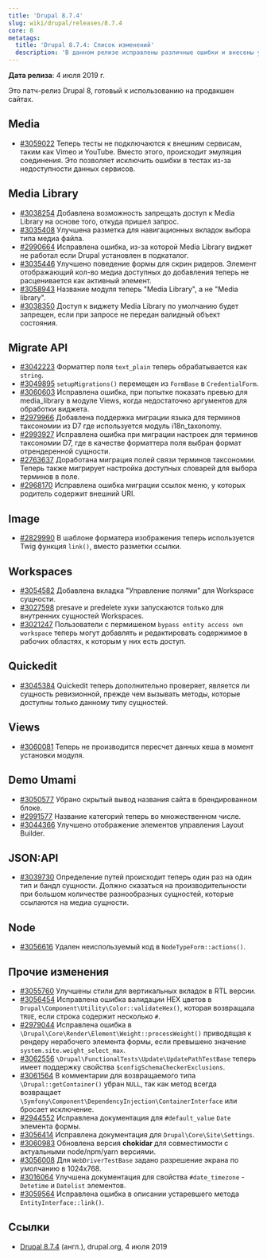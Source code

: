 ```yaml
---
title: 'Drupal 8.7.4'
slug: wiki/drupal/releases/8.7.4
core: 8
metatags:
  title: 'Drupal 8.7.4: Список изменений'
  description: 'В данном релизе исправлены различные ошибки и внесены улучшения.'
---
```


**Дата релиза**: 4 июля 2019 г.

Это патч-релиз Drupal 8, готовый к использованию на продакшен сайтах.

## Media

- [#3059022](https://www.drupal.org/node/3059022) Теперь тесты не подключаются к внешним сервисам, таким как Vimeo и YouTube. Вместо этого, происходит эмуляция соединения. Это позволяет исключить ошибки в тестах из-за недоступности данных сервисов.

## Media Library

- [#3038254](https://www.drupal.org/node/3038254) Добавлена возможность запрещать доступ к Media Library на основе того, откуда пришел запрос.
- [#3035408](https://www.drupal.org/node/3035408) Улучшена разметка для навигационных вкладок выбора типа медиа файла.
- [#2990664](https://www.drupal.org/node/2990664) Исправлена ошибка, из-за которой Media Library виджет не работал если Drupal установлен в подкаталог.
- [#3035446](https://www.drupal.org/node/3035446) Улучшено поведение формы для скрин ридеров. Элемент отображающий кол-во медиа доступных до добавления теперь не расценивается как активный элемент.
- [#3058943](https://www.drupal.org/node/3058943) Название модуля теперь "Media Library", а не "Media library".
- [#3038350](https://www.drupal.org/node/3038350) Доступ к виджету Media Library по умолчанию будет запрещен, если при запросе не передан валидный объект состояния.

## Migrate API

- [#3042223](https://www.drupal.org/node/3042223) Форматтер поля `text_plain` теперь обрабатывается как `string`.
- [#3049895](https://www.drupal.org/node/3049895) `setupMigrations()` перемещен из `FormBase` в `CredentialForm`.
- [#3060603](https://www.drupal.org/node/3060603) Исправлена ошибка, при попытке показать превью для media_library в модуле Views, когда недостаточно аргументов для обработки виджета.
- [#2979966](https://www.drupal.org/node/2979966) Добавлена поддержка миграции языка для терминов таксономии из D7 где используется модуль i18n_taxonomy.
- [#2993927](https://www.drupal.org/node/2993927) Исправлена ошибка при миграции настроек для терминов таксономии D7, где в качестве форматтера поля выбран формат отрендеренной сущности.
- [#2763637](https://www.drupal.org/node/2763637) Доработана миграция полей связи терминов таксономии. Теперь также мигрирует настройка доступных словарей для выбора терминов в поле.
- [#2968170](https://www.drupal.org/node/2968170) Исправлена ошибка миграции ссылок меню, у которых родитель содержит внешний URI.

## Image

- [#2829990](https://www.drupal.org/node/2829990) В шаблоне форматера изображения теперь используется Twig функция `link()`, вместо разметки ссылки.

## Workspaces

- [#3054582](https://www.drupal.org/node/3054582) Добавлена вкладка "Управление полями" для Workspace сущности.
- [#3027598](https://www.drupal.org/node/3027598) presave и predelete хуки запускаются только для внутренних сущностей Workspaces.
- [#3021247](https://www.drupal.org/node/3021247) Пользователи с пермишеном `bypass entity access own workspace` теперь могут добавлять и редактировать содержимое в рабочих областях, к которым у них есть доступ.

## Quickedit

- [#3045384](https://www.drupal.org/node/3045384) Quickedit теперь дополнительно проверяет, является ли сущность ревизионной, прежде чем вызывать методы, которые доступны только данному типу сущностей.

## Views

- [#3060081](https://www.drupal.org/node/3060081) Теперь не производится пересчет данных кеша в момент установки модуля.

## Demo Umami

- [#3050577](https://www.drupal.org/node/3050577) Убрано скрытый вывод названия сайта в брендированном блоке.
- [#2991577](https://www.drupal.org/node/2991577) Название категорий теперь во множественном числе.
- [#3044366](https://www.drupal.org/node/3044366) Улучшено отображение элементов управления Layout Builder.

## JSON:API

- [#3039730](https://www.drupal.org/node/3039730) Определение путей происходит теперь один раз на один тип и бандл сущности. Должно сказаться на производительности при большом количестве разнообразных сущностей, которые ссылаются на медиа сущности.

## Node

- [#3056616](https://www.drupal.org/node/3056616) Удален неиспользуемый код в `NodeTypeForm::actions()`.

## Прочие изменения

- [#3055760](https://www.drupal.org/node/3055760) Улучшены стили для вертикальных вкладок в RTL версии.
- [#3056454](https://www.drupal.org/node/3056454) Исправлена ошибка валидации HEX цветов в `Drupal\Component\Utility\Color::validateHex()`, которая возвращала `TRUE`, если строка содержит несколько `#`.
- [#2979044](https://www.drupal.org/node/2979044) Исправлена ошибка в `\Drupal\Core\Render\Element\Weight::processWeight()` приводящая к рендеру нерабочего элемента формы, если превышено значение `system.site.weight_select_max`.
- [#3062556](https://www.drupal.org/node/3062556) `\Drupal\FunctionalTests\Update\UpdatePathTestBase` теперь имеет поддержку свойства `$configSchemaCheckerExclusions`.
- [#3061564](https://www.drupal.org/node/3061564) В комментарии для возвращаемого типа `\Drupal::getContainer()` убран `NULL`, так как метод всегда возвращает `\Symfony\Component\DependencyInjection\ContainerInterface` или бросает исключение.
- [#2944552](https://www.drupal.org/node/2944552) Исправлена документация для `#default_value` `Date` элемента формы.
- [#3056414](https://www.drupal.org/node/3056414) Исправлена документация для `Drupal\Core\Site\Settings`.
- [#3060983](https://www.drupal.org/node/3060983) Обновлена версия **chokidar** для совместимости с актуальными node/npm/yarn версиями.
- [#3056008](https://www.drupal.org/node/3056008) Для `WebDriverTestBase` задано разрешение экрана по умолчанию в 1024x768.
- [#3016064](https://www.drupal.org/node/3016064) Улучшена документация для свойства `#date_timezone` - `Detetime` и `Datelist` элементов.
- [#3059564](https://www.drupal.org/node/3059564) Исправлена ошибка в описании устаревшего метода `EntityInterface::link()`.

## Ссылки

- [Drupal 8.7.4](https://www.drupal.org/project/drupal/releases/8.7.4) (англ.), drupal.org, 4 июля 2019
